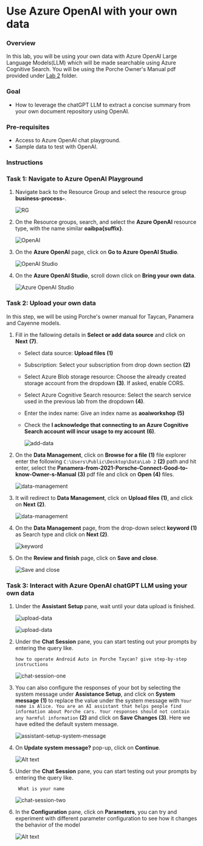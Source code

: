 # Use Azure OpenAI with your own data

### Overview
In this lab, you will be using your own data with Azure OpenAI Large Language Models(LLM) which will be made searchable using Azure Cognitive Search. You will be using the Porche Owner's Manual pdf provided under [Lab 2](/SampleInvoices/Lab%202/) folder.


### Goal
* How to leverage the chatGPT LLM to extract a concise summary from your own document repository using OpenAI.

### Pre-requisites
* Access to Azure OpenAI chat playground.
* Sample data to test with OpenAI.

### Instructions

### Task 1: Navigate to Azure OpenAI Playground

1. Navigate back to the Resource Group and select the resource group **business-process-<inject key="Deployment ID" enableCopy="false"/>**.

   ![RG](../images/rg.png)

2. On the Resource groups, search, and select the **Azure OpenAI** resource type, with the name similar **oaibpa{suffix}**.

   ![OpenAI](images/openai.png)

3. On the **Azure OpenAI** page, click on **Go to Azure OpenAI Studio**.

   ![OpenAI Studio](images/OpenAI-Studio.png)

4. On the **Azure OpenAI Studio**, scroll down click on **Bring your own data**.

   ![Azure OpenAI Studio](images/dring-your-own-data.png)

### Task 2: Upload your own data

In this step, we will be using Porche's owner manual for Taycan, Panamera and Cayenne models.

1. Fill in the fallowing details in **Select or add data source** and click on **Next** **(7)**.
    
    - Select data source: **Upload files** **(1)**

    - Subscription: Select your subscription from drop down section **(2)**

    - Select Azure Blob storage resource: Choose the already created storage account from the dropdown **(3)**. If asked, enable CORS.

    - Select Azure Cognitive Search resource: Select the search service used in the previous lab from the dropdown **(4)**.

    - Enter the index name: Give an index name as **aoaiworkshop** **(5)**

    - Check the **I acknowledge that connecting to an Azure Cognitive Search account will incur usage to my account** **(6)**.

      ![add-data](images/BPA4.png) 

2. On the **Data Management**, click on **Browse for a file** **(1)** file explorer enter the following `C:\Users\Public\Desktop\Data\Lab 2` **(2)** path and hit enter, select the **Panamera-from-2021-Porsche-Connect-Good-to-know-Owner-s-Manual** **(3)** pdf  file and click on **Open** **(4)** files.

   ![data-management](images/data-management.png)

3. It will redirect to **Data Management**, click on **Upload files** **(1)**, and click on **Next** **(2)**.

   ![data-management](images/data-management-upload.png)

4. On the **Data Management** page, from the drop-down select **keyword (1)** as Search type and click on **Next (2)**.

   ![keyword](images/keyword.png)

5. On the **Review and finish** page, click on **Save and close**.

   ![Save and close](images/save-and-close.png)

### Task 3: Interact with Azure OpenAI chatGPT LLM using your own data

1. Under the **Assistant Setup** pane, wait until your data upload is finished.

   ![upload-data](images/upload-data.png)

   ![upload-data](images/BPA3.png)

2. Under the **Chat Session** pane, you can start testing out your prompts by entering the query like.

    ```
    how to operate Android Auto in Porche Taycan? give step-by-step instructions
    ```

      ![chat-session-one](images/chat-session-one.png)

3. You can also configure the responses of your bot by selecting the system message under **Assistance Setup**, and click on **System message** **(1)** to replace the value under the system message with `Your name is Alice. You are an AI assistant that helps people find information about Porche cars. Your responses should not contain any harmful information`  **(2)** and click on **Save Changes** **(3)**. Here we have edited the default system message.

   ![assistant-setup-system-message](images/assistant-setup-system-message.png)

4. On **Update system message?** pop-up, click on **Continue**.

   ![Alt text](images/Continue.png)

5. Under the **Chat Session** pane, you can start testing out your prompts by entering the query like.

    ```
     What is your name
    ```
   
   ![chat-session-two](images/chat-session-two.png)

6. In the **Configuration** pane, click on **Parameters**, you can try and experiment with different parameter configuration to see how it changes the behavior of the model

   ![Alt text](images/BPA2.png)
